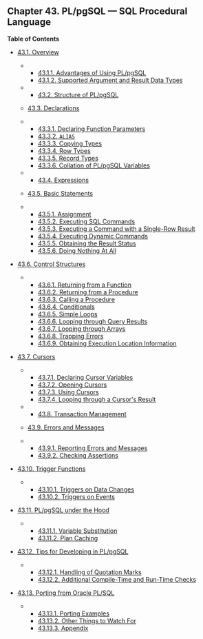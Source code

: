 ## Chapter 43. PL/pgSQL — SQL Procedural Language

**Table of Contents**

* [43.1. Overview](plpgsql-overview)

  * *   [43.1.1. Advantages of Using PL/pgSQL](plpgsql-overview#PLPGSQL-ADVANTAGES)
    * [43.1.2. Supported Argument and Result Data Types](plpgsql-overview#PLPGSQL-ARGS-RESULTS)

  * *   [43.2. Structure of PL/pgSQL](plpgsql-structure)
  * [43.3. Declarations](plpgsql-declarations)

    

  * *   [43.3.1. Declaring Function Parameters](plpgsql-declarations#PLPGSQL-DECLARATION-PARAMETERS)
    * [43.3.2. `ALIAS`](plpgsql-declarations#PLPGSQL-DECLARATION-ALIAS)
    * [43.3.3. Copying Types](plpgsql-declarations#PLPGSQL-DECLARATION-TYPE)
    * [43.3.4. Row Types](plpgsql-declarations#PLPGSQL-DECLARATION-ROWTYPES)
    * [43.3.5. Record Types](plpgsql-declarations#PLPGSQL-DECLARATION-RECORDS)
    * [43.3.6. Collation of PL/pgSQL Variables](plpgsql-declarations#PLPGSQL-DECLARATION-COLLATION)

  * *   [43.4. Expressions](plpgsql-expressions)
  * [43.5. Basic Statements](plpgsql-statements)

    

  * *   [43.5.1. Assignment](plpgsql-statements#PLPGSQL-STATEMENTS-ASSIGNMENT)
    * [43.5.2. Executing SQL Commands](plpgsql-statements#PLPGSQL-STATEMENTS-GENERAL-SQL)
    * [43.5.3. Executing a Command with a Single-Row Result](plpgsql-statements#PLPGSQL-STATEMENTS-SQL-ONEROW)
    * [43.5.4. Executing Dynamic Commands](plpgsql-statements#PLPGSQL-STATEMENTS-EXECUTING-DYN)
    * [43.5.5. Obtaining the Result Status](plpgsql-statements#PLPGSQL-STATEMENTS-DIAGNOSTICS)
    * [43.5.6. Doing Nothing At All](plpgsql-statements#PLPGSQL-STATEMENTS-NULL)

* [43.6. Control Structures](plpgsql-control-structures)

  * *   [43.6.1. Returning from a Function](plpgsql-control-structures#PLPGSQL-STATEMENTS-RETURNING)
    * [43.6.2. Returning from a Procedure](plpgsql-control-structures#PLPGSQL-STATEMENTS-RETURNING-PROCEDURE)
    * [43.6.3. Calling a Procedure](plpgsql-control-structures#PLPGSQL-STATEMENTS-CALLING-PROCEDURE)
    * [43.6.4. Conditionals](plpgsql-control-structures#PLPGSQL-CONDITIONALS)
    * [43.6.5. Simple Loops](plpgsql-control-structures#PLPGSQL-CONTROL-STRUCTURES-LOOPS)
    * [43.6.6. Looping through Query Results](plpgsql-control-structures#PLPGSQL-RECORDS-ITERATING)
    * [43.6.7. Looping through Arrays](plpgsql-control-structures#PLPGSQL-FOREACH-ARRAY)
    * [43.6.8. Trapping Errors](plpgsql-control-structures#PLPGSQL-ERROR-TRAPPING)
    * [43.6.9. Obtaining Execution Location Information](plpgsql-control-structures#PLPGSQL-CALL-STACK)

* [43.7. Cursors](plpgsql-cursors)

  * *   [43.7.1. Declaring Cursor Variables](plpgsql-cursors#PLPGSQL-CURSOR-DECLARATIONS)
    * [43.7.2. Opening Cursors](plpgsql-cursors#PLPGSQL-CURSOR-OPENING)
    * [43.7.3. Using Cursors](plpgsql-cursors#PLPGSQL-CURSOR-USING)
    * [43.7.4. Looping through a Cursor's Result](plpgsql-cursors#PLPGSQL-CURSOR-FOR-LOOP)

  * *   [43.8. Transaction Management](plpgsql-transactions)
  * [43.9. Errors and Messages](plpgsql-errors-and-messages)

    

  * *   [43.9.1. Reporting Errors and Messages](plpgsql-errors-and-messages#PLPGSQL-STATEMENTS-RAISE)
    * [43.9.2. Checking Assertions](plpgsql-errors-and-messages#PLPGSQL-STATEMENTS-ASSERT)

* [43.10. Trigger Functions](plpgsql-trigger)

  * *   [43.10.1. Triggers on Data Changes](plpgsql-trigger#PLPGSQL-DML-TRIGGER)
    * [43.10.2. Triggers on Events](plpgsql-trigger#PLPGSQL-EVENT-TRIGGER)

* [43.11. PL/pgSQL under the Hood](plpgsql-implementation)

  * *   [43.11.1. Variable Substitution](plpgsql-implementation#PLPGSQL-VAR-SUBST)
    * [43.11.2. Plan Caching](plpgsql-implementation#PLPGSQL-PLAN-CACHING)

* [43.12. Tips for Developing in PL/pgSQL](plpgsql-development-tips)

  * *   [43.12.1. Handling of Quotation Marks](plpgsql-development-tips#PLPGSQL-QUOTE-TIPS)
    * [43.12.2. Additional Compile-Time and Run-Time Checks](plpgsql-development-tips#PLPGSQL-EXTRA-CHECKS)

* [43.13. Porting from Oracle PL/SQL](plpgsql-porting)

  * *   [43.13.1. Porting Examples](plpgsql-porting#PLPGSQL-PORTING-EXAMPLES)
    * [43.13.2. Other Things to Watch For](plpgsql-porting#PLPGSQL-PORTING-OTHER)
    * [43.13.3. Appendix](plpgsql-porting#PLPGSQL-PORTING-APPENDIX)